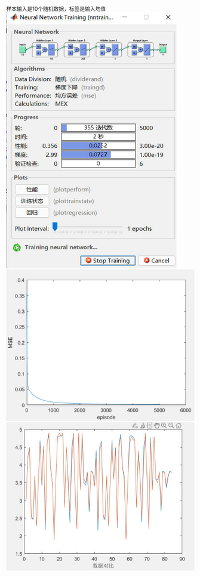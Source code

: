样本输入是10个随机数据，标签是输入均值
![image](https://github.com/wangjunhe8127/matlab_bp_predictions/blob/main/pic/Snipaste_2022-05-29_12-39-42.jpg)  
![image](https://github.com/wangjunhe8127/matlab_bp_predictions/blob/main/pic/Snipaste_2022-05-29_12-40-08.jpg)  
![image](https://github.com/wangjunhe8127/matlab_bp_predictions/blob/main/pic/Snipaste_2022-05-29_12-40-41.jpg)  
